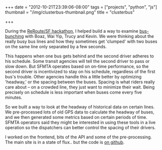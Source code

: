 +++
date = "2012-10-21T23:39:06-08:00"
tags = ["projects", "python", "js"]
thumbnail = "/img/clusterbus-thumbnail.png"
title = "clusterbus"

+++

During the [ReRoute/SF hackathon](http://hattery.com/reroutesf/),
I helped build a way to examine [bus-bunching](http://en.wikipedia.org/wiki/Bus_bunching)
with Boaz, Wai Yip, Trucy and Kevin.
We were thinking about the really busy bus lines
and how they sometimes get 'clumped' with two buses on the same line only separated by a few seconds.

<!--more-->

This happens when one bus gets behind and the second driver adheres to his schedule.
Some transit agencies will tell the second driver to pass or slow down.
But SFMTA operates based on on-time performance,
so the second driver is incentivized to stay on his schedule,
regardless of the first bus's trouble.
Other agencies handle this a little better by optimizing 'headway,' or the spacing between the buses.
Spacing is what riders really care about – on a crowded line, they just want to minimize their wait.
Being precisely on schedule is less important when buses come every five minutes.

So we built a way to look at the headway of historical data on certain lines.
We pre-processed lots of old GPS data to calculate the headway of buses,
and we then generated some metrics based on certain periods of time.
SFMTA operators said they might be interested in using these tools in a live operation
so the dispatchers can better control the spacing of their drivers.

I worked on the frontend, bits of the API and some of the pre-processing.
The main site is in a state of flux.. but the code is [on github](https://github.com/yosemitebandit/clusterbus).
